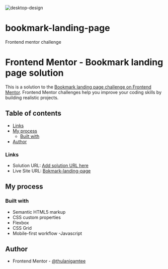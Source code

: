 ![desktop-design](https://user-images.githubusercontent.com/76236208/118516660-d1265780-b736-11eb-8218-896912755d5c.jpg)

# bookmark-landing-page
Frontend mentor challenge

# Frontend Mentor - Bookmark landing page solution

This is a solution to the [Bookmark landing page challenge on Frontend Mentor](https://www.frontendmentor.io/challenges/bookmark-landing-page-5d0b588a9edda32581d29158). Frontend Mentor challenges help you improve your coding skills by building realistic projects.

## Table of contents

- [Links](#links)
- [My process](#my-process)
  - [Built with](#built-with)
- [Author](#author)

### Links

- Solution URL: [Add solution URL here](https://your-solution-url.com)
- Live Site URL: [Bokmark-landing-page](https://bookmark-landing-page-frontendmentor.netlify.app/)

## My process

### Built with

- Semantic HTML5 markup
- CSS custom properties
- Flexbox
- CSS Grid
- Mobile-first workflow
  -Javascript

## Author

- Frontend Mentor - [@thulanigamtee](https://www.frontendmentor.io/profile/thulanigamtee)
